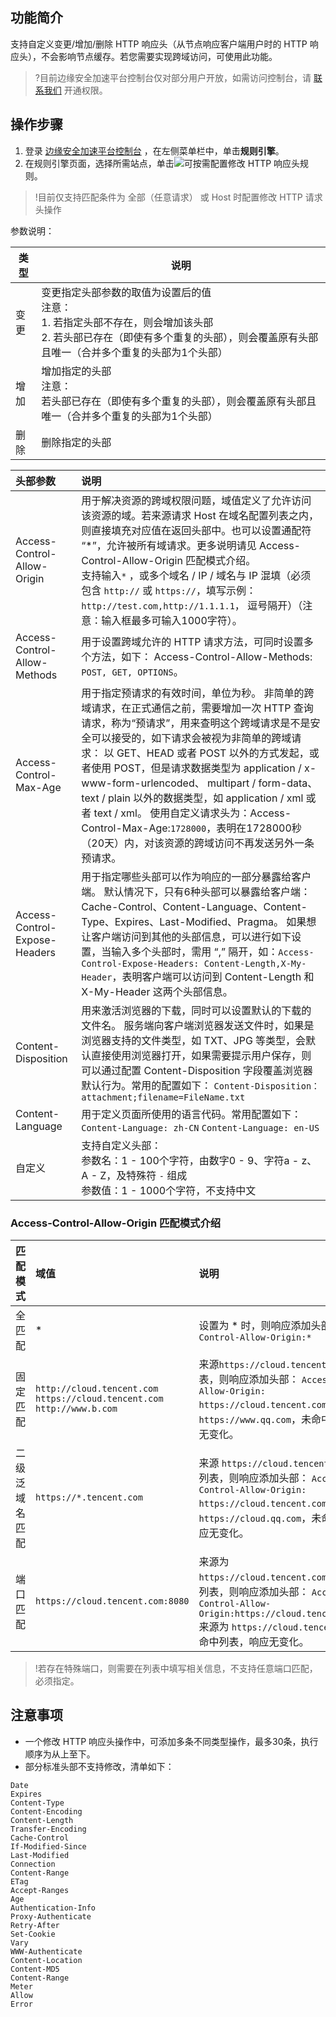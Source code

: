 ## 功能简介
支持自定义变更/增加/删除 HTTP 响应头（从节点响应客户端用户时的 HTTP 响应头），不会影响节点缓存。若您需要实现跨域访问，可使用此功能。
>?目前边缘安全加速平台控制台仅对部分用户开放，如需访问控制台，请 [联系我们](https://cloud.tencent.com/online-service) 开通权限。
>

## 操作步骤
1. 登录 [边缘安全加速平台控制台](https://console.cloud.tencent.com/edgeone) ，在左侧菜单栏中，单击**规则引擎**。
2. 在规则引擎页面，选择所需站点，单击![](https://qcloudimg.tencent-cloud.cn/raw/fe4d4900f8ad69d506adc49bdb70fa32.png)可按需配置修改 HTTP 响应头规则。
>!目前仅支持匹配条件为 全部（任意请求） 或 Host 时配置修改 HTTP 请求头操作

参数说明：

| 类型 | 说明                                                         |
| ---- | ------------------------------------------------------------ |
| 变更 | 变更指定头部参数的取值为设置后的值<br/>注意：<br/>1. 若指定头部不存在，则会增加该头部<br/>2. 若头部已存在（即使有多个重复的头部），则会覆盖原有头部且唯一（合并多个重复的头部为1个头部） |
| 增加 | 增加指定的头部<br/>注意：<br/>若头部已存在（即使有多个重复的头部），则会覆盖原有头部且唯一（合并多个重复的头部为1个头部） |
| 删除 | 删除指定的头部                                               |

| 头部参数                      | 说明                                                         |
| :---------------------------- | :----------------------------------------------------------- |
| Access-Control-Allow-Origin   | 用于解决资源的跨域权限问题，域值定义了允许访问该资源的域。若来源请求 Host 在域名配置列表之内，则直接填充对应值在返回头部中。也可以设置通配符 “*”，允许被所有域请求。更多说明请见 Access-Control-Allow-Origin 匹配模式介绍。 <br>支持输入`*` ，或多个域名 / IP / 域名与 IP 混填（必须包含 `http://` 或 `https://`，填写示例：`http://test.com,http://1.1.1.1`， 逗号隔开）（注意：输入框最多可输入1000字符）。 |
| Access-Control-Allow-Methods  | 用于设置跨域允许的 HTTP 请求方法，可同时设置多个方法，如下： Access-Control-Allow-Methods: `POST, GET, OPTIONS`。 |
| Access-Control-Max-Age        | 用于指定预请求的有效时间，单位为秒。 非简单的跨域请求，在正式通信之前，需要增加一次 HTTP 查询请求，称为“预请求”，用来查明这个跨域请求是不是安全可以接受的，如下请求会被视为非简单的跨域请求： 以 GET、HEAD 或者 POST 以外的方式发起，或者使用 POST，但是请求数据类型为 application / x-www-form-urlencoded、 multipart / form-data、text / plain 以外的数据类型，如 application / xml 或者 text / xml。 使用自定义请求头为：Access-Control-Max-Age:`1728000`，表明在1728000秒（20天）内，对该资源的跨域访问不再发送另外一条预请求。 |
| Access-Control-Expose-Headers | 用于指定哪些头部可以作为响应的一部分暴露给客户端。 默认情况下，只有6种头部可以暴露给客户端：Cache-Control、Content-Language、Content-Type、Expires、Last-Modified、Pragma。 如果想让客户端访问到其他的头部信息，可以进行如下设置，当输入多个头部时，需用 “,” 隔开，如：`Access-Control-Expose-Headers: Content-Length,X-My-Header`，表明客户端可以访问到 Content-Length 和 X-My-Header 这两个头部信息。 |
| Content-Disposition           | 用来激活浏览器的下载，同时可以设置默认的下载的文件名。 服务端向客户端浏览器发送文件时，如果是浏览器支持的文件类型，如 TXT、JPG 等类型，会默认直接使用浏览器打开，如果需要提示用户保存，则可以通过配置 Content-Disposition 字段覆盖浏览器默认行为。常用的配置如下： `Content-Disposition：attachment;filename=FileName.txt` |
| Content-Language              | 用于定义页面所使用的语言代码。常用配置如下： `Content-Language: zh-CN` `Content-Language: en-US` |
| 自定义                        | 支持自定义头部： <br/>参数名：1 - 100个字符，由数字0 - 9、字符a - z、A - Z，及特殊符 `-` 组成<br/>参数值：1 - 1000个字符，不支持中文 |

### Access-Control-Allow-Origin 匹配模式介绍

| **匹配模式**   | **域值**                                                     | **说明**                                                     |
| :------------- | :----------------------------------------------------------- | :----------------------------------------------------------- |
| 全匹配         | *                                                            | 设置为 * 时，则响应添加头部： `Access-Control-Allow-Origin:*` |
| 固定匹配       | `http://cloud.tencent.com` `https://cloud.tencent.com` `http://www.b.com` | 来源`https://cloud.tencent.com`，命中列表，则响应添加头部： `Access-Control-Allow-Origin: https://cloud.tencent.com` 来源为 `https://www.qq.com`，未命中列表，响应无变化。 |
| 二级泛域名匹配 | `https://*.tencent.com`                                      | 来源 `https://cloud.tencent.com`，命中列表，则响应添加头部： `Access-Control-Allow-Origin: https://cloud.tencent.com` 来源为 `https://cloud.qq.com`，未命中列表，响应无变化。 |
| 端口匹配       | `https://cloud.tencent.com:8080`                             | 来源为 `https://cloud.tencent.com:8080`，命中列表，则响应添加头部： `Access-Control-Allow-Origin:https://cloud.tencent.com:8080` 来源为 `https://cloud.tencent.com`，未命中列表，响应无变化。 |

>!若存在特殊端口，则需要在列表中填写相关信息，不支持任意端口匹配，必须指定。
>

## 注意事项

- 一个修改 HTTP 响应头操作中，可添加多条不同类型操作，最多30条，执行顺序为从上至下。
- 部分标准头部不支持修改，清单如下：

```
Date
Expires
Content-Type
Content-Encoding
Content-Length
Transfer-Encoding
Cache-Control
If-Modified-Since
Last-Modified
Connection
Content-Range
ETag
Accept-Ranges
Age
Authentication-Info
Proxy-Authenticate
Retry-After
Set-Cookie
Vary
WWW-Authenticate
Content-Location
Content-MD5
Content-Range
Meter
Allow
Error
```
